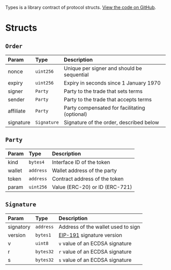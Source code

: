 Types is a library contract of protocol structs. [View the code on GitHub](https://github.com/airswap/airswap-protocols/tree/master/source/types).

# Structs

## `Order`

| Param     | Type        | Description                                     |
| :-------- | :---------- | :---------------------------------------------- |
| nonce     | `uint256`   | Unique per signer and should be sequential      |
| expiry    | `uint256`   | Expiry in seconds since 1 January 1970          |
| signer    | `Party`     | Party to the trade that sets terms              |
| sender    | `Party`     | Party to the trade that accepts terms           |
| affiliate | `Party`     | Party compensated for facilitating \(optional\) |
| signature | `Signature` | Signature of the order, described below         |

## `Party`

| Param  | Type      | Description                        |
| :----- | :-------- | :--------------------------------- |
| kind   | `bytes4`  | Interface ID of the token          |
| wallet | `address` | Wallet address of the party        |
| token  | `address` | Contract address of the token      |
| param  | `uint256` | Value \(ERC-20\) or ID \(ERC-721\) |


## `Signature`

| Param      | Type      | Description                                                                               |
| :------    | :-------- | :---------------------------------------------------------------------------------------- |
| signatory  | `address` | Address of the wallet used to sign                                                        |
| version    | `bytes1`  | [EIP-191](https://github.com/ethereum/EIPs/blob/master/EIPS/eip-191.md) signature version |
| v          | `uint8`   | `v` value of an ECDSA signature                                                           |
| r          | `bytes32` | `r` value of an ECDSA signature                                                           |
| s          | `bytes32` | `s` value of an ECDSA signature                                                           |

